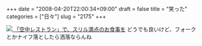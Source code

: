 +++
date = "2008-04-20T22:00:34+09:00"
draft = false
title = "笑った"
categories = ["日々"]
slug = "2175"
+++

<a href="http://www.nikkeibp.co.jp/style/biz/feature/world/080402_dinnerinthesky/index.html" target="_blank"><img src="http://www.nikkeibp.co.jp/style/biz/feature/world/080402_01.jpg">
「空中レストラン」で、スリル満点のお食事を</a>
どうでも良いけど、フォークとかナイフ落としたら洒落ならんね
